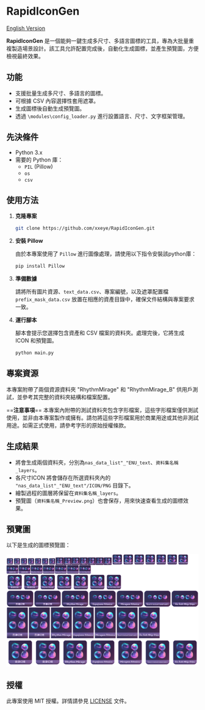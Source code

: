 # RapidIconGen

[English Version](README.md)

**RapidIconGen** 是一個能夠一鍵生成多尺寸、多語言圖標的工具，專為大批量重複製造場景設計。該工具允許配置完成後，自動化生成圖標，並產生預覽圖，方便檢視最終效果。

## 功能

- 支援批量生成多尺寸、多語言的圖標。
- 可根據 CSV 內容選擇性套用遮罩。
- 生成圖標後自動生成預覽圖。
- 透過 `\modules\config_loader.py` 進行設置語言、尺寸、文字框架管理。

## 先決條件

- Python 3.x
- 需要的 Python 庫：
  - `PIL` (Pillow)
  - `os`
  - `csv`

## 使用方法

1. **克隆專案**

   ```bash
   git clone https://github.com/xxeye/RapidIconGen.git
   ```

2. **安裝 Pillow**

   由於本專案使用了 `Pillow` 進行圖像處理，請使用以下指令安裝該python庫：

   ```bash
   pip install Pillow
   ```

3. **準備數據**

   請將所有圖片資源、`text_data.csv`、專案編號，以及遮罩配置檔 `prefix_mask_data.csv` 放置在相應的資產目錄中，確保文件結構與專案要求一致。

4. **運行腳本**

   腳本會提示您選擇包含資產和 CSV 檔案的資料夾。處理完後，它將生成 ICON 和預覽圖。
   
   ```bash
   python main.py
   ```

## 專案資源

本專案附帶了兩個資源資料夾 "RhythmMirage" 和 "RhythmMirage_B" 供用戶測試，並參考其完整的資料夾結構和檔案配置。


==**注意事項**== 
本專案內附帶的測試資料夾包含字形檔案，這些字形檔案僅供測試使用，並非由本專案製作或擁有。請勿將這些字形檔案用於商業用途或其他非測試用途。如需正式使用，請參考字形的原始授權條款。

## 生成結果

- 將會生成兩個資料夾，分別為`nas_data_list"_"ENU_text`、`資料集名稱_layers`。
- 各尺寸ICON 將會儲存在所選資料夾內的 `"nas_data_list"_"ENU_text"/ICON/PNG` 目錄下。
- 繪製過程的圖層將保留在`資料集名稱_layers`。
- 預覽圖（`資料集名稱_Preview.png`）也會保存，用來快速查看生成的圖標效果。

## 預覽圖

以下是生成的圖標預覽圖：

![預覽圖](RhythmMirage_Preview.png)

## 授權

此專案使用 MIT 授權。詳情請參見 [LICENSE](LICENSE) 文件。